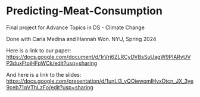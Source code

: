 # Predicting-Meat-Consumption

Final project for Advance Topics in DS - Climate Change

Done with Carla Medina and Hannah Won. NYU, Spring 2024

Here is a link to our paper: https://docs.google.com/document/d/1rVrj6ZLRCyDVBsSuUagW9PlARvUVP3duxFtoiHFpWCk/edit?usp=sharing

And here is a link to the slides: https://docs.google.com/presentation/d/1unLI3_yQOiewomlHyxDtcn_JX_3ye9ceb71qVThLzFo/edit?usp=sharing
